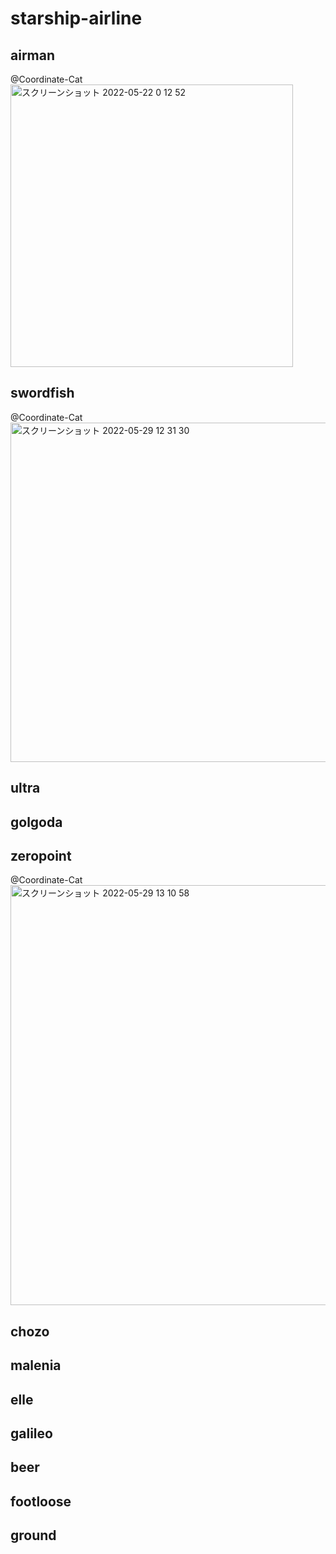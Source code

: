 # starship-airline

## airman
@Coordinate-Cat
<img width="452" alt="スクリーンショット 2022-05-22 0 12 52" src="https://user-images.githubusercontent.com/42393004/170849560-8106bd4c-b55c-4f43-829e-e4483784bca2.png">

## swordfish
@Coordinate-Cat
<img width="543" alt="スクリーンショット 2022-05-29 12 31 30" src="https://user-images.githubusercontent.com/42393004/170850792-ff0ba3d1-e675-4b2f-b982-28d37536bdff.png">

## ultra
## golgoda
## zeropoint
@Coordinate-Cat
<img width="672" alt="スクリーンショット 2022-05-29 13 10 58" src="https://user-images.githubusercontent.com/42393004/170851832-460d1f12-7475-4b9f-b677-b7d7752861ad.png">

## chozo
## malenia
## elle
## galileo
## beer
## footloose
## ground
